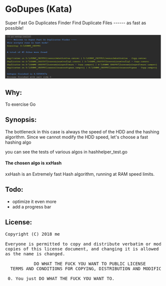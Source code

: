 # GoDupes (Kata)
Super Fast Go Duplicates Finder
Find Duplicate Files ------ as fast as possible!

<img src="https://raw.githubusercontent.com/AndreiD/GoDupes/master/assets/screenshot1.JPG" alt="godupes" />

## Why:
To exercise Go

## Synopsis:
The bottleneck in this case is always the speed of the HDD and the hashing algorithm.
Since we cannot modify the HDD speed, let's choose a fast hashing algo

you can see the tests of various algos in hashhelper_test.go

#### The chosen algo is <strong>xxHash</strong>
xxHash is an Extremely fast Hash algorithm, running at RAM speed limits.

## Todo:

- optimize it even more
- add a progress bar

## License:
<pre>
Copyright (C) 2018 me

Everyone is permitted to copy and distribute verbatim or modified
copies of this license document, and changing it is allowed as long
as the name is changed.

           DO WHAT THE FUCK YOU WANT TO PUBLIC LICENSE
  TERMS AND CONDITIONS FOR COPYING, DISTRIBUTION AND MODIFICATION

 0. You just DO WHAT THE FUCK YOU WANT TO.

</pre>
